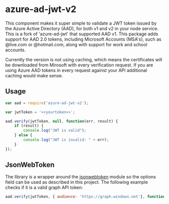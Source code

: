 # azure-ad-jwt-v2
This component makes it super simple to validate a JWT token issued by the Azure Active Directory (AAD), for both v1 and v2 in your node service. This is a fork of 'azure-ad-jwt' that supported AAD v1. This package adds support for AAD 2.0 tokens, including Microsoft Accounts (MSA's), such as @live.com or @hotmail.com, along with support for work and school accounts.

Currently the version is not using caching, which means the certificates will be downloaded from Mirosoft with every verification request. If you are using Azure AAD tokens in every request against your API additional caching would make sense. 

## Usage

```javascript
var aad = require('azure-ad-jwt-v2');

var jwtToken = '<<yourtoken>>';

aad.verify(jwtToken, null, function(err, result) {
    if (result) {
        console.log("JWT is valid");
    } else {
        console.log("JWT is invalid: " + err);
    }
});
```

## JsonWebToken 
The library is a wrapper around the [jsonwebtoken](https://github.com/auth0/node-jsonwebtoken) module so the options field can be used as described in this project. The following example checks if it is a valid graph API token: 

```javascript
aad.verify(jwtToken, { audience: 'https://graph.windows.net'}, function(err, result) ...
```
